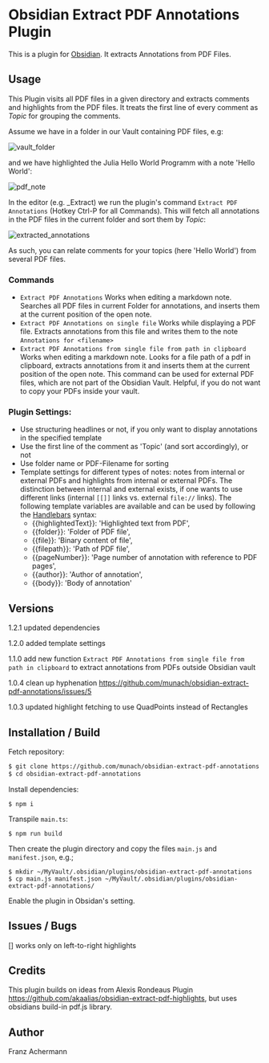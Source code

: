 # Obsidian Extract PDF Annotations Plugin

This is a plugin for [Obsidian](https://obsidian.md). It extracts Annotations from PDF Files.  

## Usage

This Plugin visits all PDF files in a given directory and extracts comments and highlights from the PDF files. It treats the first line of every comment as *Topic* for grouping the comments. 

Assume we have in a folder in our Vault containing PDF files, e.g: 

![vault_folder](https://github.com/munach/obsidian-pdf-annotations/blob/master/img/vault_folder.jpg?raw=true)

and we have highlighted the Julia Hello World Programm with a note 'Hello World': 

![pdf_note](https://github.com/munach/obsidian-pdf-annotations/blob/master/img/pdf_note.jpg?raw=true)

In the editor (e.g. \_Extract) we run the plugin's command  `Extract PDF Annotations` (Hotkey Ctrl-P for all Commands). This will fetch all annotations in the PDF files in the current folder and sort them by *Topic*: 

![extracted_annotations](https://github.com/munach/obsidian-pdf-annotations/blob/master/img/extracted_annotations.jpg?raw=true)

As such, you can relate comments for your topics (here 'Hello World') from several PDF files. 

### Commands
* `Extract PDF Annotations` Works when editing a markdown note. Searches all PDF files in current Folder for annotations, and inserts them at the current position of the open note. 
* `Extract PDF Annotations on single file` Works while displaying a PDF file. Extracts annotations from this file and writes them to the note `Annotations for <filename>`
* `Extract PDF Annotations from single file from path in clipboard` Works when editing a markdown note. Looks for a file path of a pdf in clipboard, extracts annotations from it and inserts them at the current position of the open note. This command can be used for external PDF files, which are not part of the Obsidian Vault. Helpful, if you do not want to copy your PDFs inside your vault.

### Plugin Settings: 

* Use structuring headlines or not, if you only want to display annotations in the specified template
* Use the first line of the comment as 'Topic' (and sort accordingly), or not
* Use folder name or PDF-Filename for sorting
* Template settings for different types of notes: notes from internal or external PDFs and highlights from internal or external PDFs. The distinction between internal and external exists, if one wants to use different links (internal `[[]]` links vs. external `file://` links). The following template variables are available and can be used by following the [Handlebars]('https://handlebarsjs.com/guide/expressions.html') syntax: 
    - {{highlightedText}}: 'Highlighted text from PDF',
	- {{folder}}: 'Folder of PDF file',
	- {{file}}: 'Binary content of file',
	- {{filepath}}: 'Path of PDF file',
	- {{pageNumber}}: 'Page number of annotation with reference to PDF pages',
	- {{author}}: 'Author of annotation',
	- {{body}}: 'Body of annotation'

## Versions
1.2.1 updated dependencies

1.2.0 added template settings

1.1.0 add new function `Extract PDF Annotations from single file from path in clipboard` to extract annotations from PDFs outside Obsidian vault

1.0.4 clean up hyphenation https://github.com/munach/obsidian-extract-pdf-annotations/issues/5

1.0.3 updated highlight fetching to use QuadPoints instead of Rectangles

## Installation / Build

Fetch repository: 
```bash
$ git clone https://github.com/munach/obsidian-extract-pdf-annotations.git
$ cd obsidian-extract-pdf-annotations
```
Install dependencies: 
```
$ npm i
```

Transpile `main.ts`: 
```
$ npm run build
```

Then create the plugin directory and copy the files `main.js` and `manifest.json`, e.g.; 
```
$ mkdir ~/MyVault/.obsidian/plugins/obsidian-extract-pdf-annotations
$ cp main.js manifest.json ~/MyVault/.obsidian/plugins/obsidian-extract-pdf-annotations/
```

Enable the plugin in Obsidan's setting. 

## Issues / Bugs

[] works only on left-to-right highlights 

## Credits

This plugin builds on ideas from Alexis Rondeaus Plugin https://github.com/akaalias/obsidian-extract-pdf-highlights, but uses obsidians build-in pdf.js library. 

## Author

Franz Achermann 



